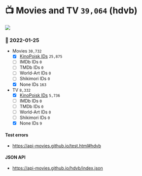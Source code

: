# :tv: Movies and TV `39,064` (hdvb)

<a href="https://API-Movies.github.io"><img src="https://API-Movies.github.io/banner.png?cache"></a>

### :date: 2022-01-25
- Movies `30,732`
  - [x] <a href="https://API-Movies.github.io/hdvb/movie_kinopoisk_ids.json">KinoPoisk IDs</a> `25,875`
  - [ ] IMDb IDs `0`
  - [ ] TMDb IDs `0`
  - [ ] World-Art IDs `0`
  - [ ] Shikimori IDs `0`
  - [x] None IDs `163`
- TV `8,332`
  - [x] <a href="https://API-Movies.github.io/hdvb/tv_kinopoisk_ids.json">KinoPoisk IDs</a> `5,736`
  - [ ] IMDb IDs `0`
  - [ ] TMDb IDs `0`
  - [ ] World-Art IDs `0`
  - [ ] Shikimori IDs `0`
  - [x] None IDs `9`
#### Test errors
- <a href='https://api-movies.github.io/test.html#hdvb'>https://api-movies.github.io/test.html#hdvb</a>
#### JSON API
- <a href='https://api-movies.github.io/hdvb/index.json'>https://api-movies.github.io/hdvb/index.json</a>
